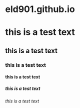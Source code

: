 # eld901.github.io
# this is a test text
## this is a test text
### this is a test text
#### this is a test text
##### this is a test text
###### this is a test text

